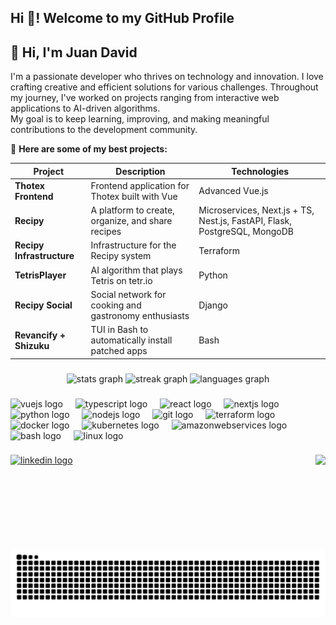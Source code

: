 <h2 align="left">Hi 👋! Welcome to my GitHub Profile</h2>

###

## 🌟 Hi, I'm Juan David

I'm a passionate developer who thrives on technology and innovation. I love crafting creative and efficient solutions for various challenges. Throughout my journey, I've worked on projects ranging from interactive web applications to AI-driven algorithms.  
My goal is to keep learning, improving, and making meaningful contributions to the development community.

📌 **Here are some of my best projects:**

| Project               | Description                                              | Technologies |
|-----------------------|----------------------------------------------------------|--------------|
| **Thotex Frontend**   | Frontend application for Thotex built with Vue           | Advanced Vue.js       |
| **Recipy**            | A platform to create, organize, and share recipes        | Microservices, Next.js + TS, Nest.js, FastAPI, Flask, PostgreSQL, MongoDB |
| **Recipy Infrastructure** | Infrastructure for the Recipy system              | Terraform          |
| **TetrisPlayer**      | AI algorithm that plays Tetris on tetr.io                | Python       |
| **Recipy Social**     | Social network for cooking and gastronomy enthusiasts    | Django         |
| **Revancify + Shizuku** | TUI in Bash to automatically install patched apps | Bash |

###

<div align="center">
  <img src="https://github-readme-stats.vercel.app/api?username=juandvasquezp&hide_title=false&hide_rank=true&show_icons=true&include_all_commits=false&count_private=true&disable_animations=false&theme=dracula&locale=en&hide_border=false" height="150" alt="stats graph"  />
  <img src="https://streak-stats.demolab.com?user=juandvasquezp&locale=en&mode=daily&theme=dracula&hide_border=false&border_radius=5" height="150" alt="streak graph"  />
  <img src="https://github-readme-stats.vercel.app/api/top-langs?username=juandvasquezp&locale=en&hide_title=false&layout=compact&card_width=320&langs_count=5&theme=dracula&hide_border=false" height="150" alt="languages graph"  />
</div>

###

<div align="left">
  <img src="https://cdn.jsdelivr.net/gh/devicons/devicon/icons/vuejs/vuejs-original.svg" height="30" alt="vuejs logo"  />
  <img width="12" />
  <img src="https://cdn.jsdelivr.net/gh/devicons/devicon/icons/typescript/typescript-original.svg" height="30" alt="typescript logo"  />
  <img width="12" />
  <img src="https://cdn.jsdelivr.net/gh/devicons/devicon/icons/react/react-original.svg" height="30" alt="react logo"  />
  <img width="12" />
  <img src="https://cdn.jsdelivr.net/gh/devicons/devicon/icons/nextjs/nextjs-original.svg" height="30" alt="nextjs logo"  />
  <img width="12" />
  <img src="https://cdn.jsdelivr.net/gh/devicons/devicon/icons/python/python-original.svg" height="30" alt="python logo"  />
  <img width="12" />
  <img src="https://cdn.jsdelivr.net/gh/devicons/devicon/icons/nodejs/nodejs-original.svg" height="30" alt="nodejs logo"  />
  <img width="12" />
  <img src="https://cdn.jsdelivr.net/gh/devicons/devicon/icons/git/git-original.svg" height="30" alt="git logo"  />
  <img width="12" />
  <img src="https://cdn.jsdelivr.net/gh/devicons/devicon/icons/terraform/terraform-original.svg" height="30" alt="terraform logo"  />
  <img width="12" />
  <img src="https://cdn.jsdelivr.net/gh/devicons/devicon/icons/docker/docker-original.svg" height="30" alt="docker logo"  />
  <img width="12" />
  <img src="https://cdn.jsdelivr.net/gh/devicons/devicon/icons/kubernetes/kubernetes-plain.svg" height="30" alt="kubernetes logo"  />
  <img width="12" />
  <img src="https://cdn.jsdelivr.net/gh/devicons/devicon/icons/amazonwebservices/amazonwebservices-line-wordmark.svg" height="30" alt="amazonwebservices logo"  />
  <img width="12" />
  <img src="https://cdn.jsdelivr.net/gh/devicons/devicon/icons/bash/bash-original.svg" height="30" alt="bash logo"  />
  <img width="12" />
  <img src="https://cdn.jsdelivr.net/gh/devicons/devicon/icons/linux/linux-original.svg" height="30" alt="linux logo"  />
</div>

###

<img align="right" height="150" src="https://avatars.githubusercontent.com/u/47906946?v=4"  />

###

<div align="left">
  <a href="https://www.linkedin.com/in/juan-david-vasquez-pinzon/" target="_blank">
    <img src="https://img.shields.io/static/v1?message=LinkedIn&logo=linkedin&label=&color=0077B5&logoColor=white&labelColor=&style=for-the-badge" height="35" alt="linkedin logo"  />
  </a>
</div>

###

<br clear="both">

<img src="https://raw.githubusercontent.com/juandvasquezp/juandvasquezp/output/snake.svg" alt="Snake animation" />

###
